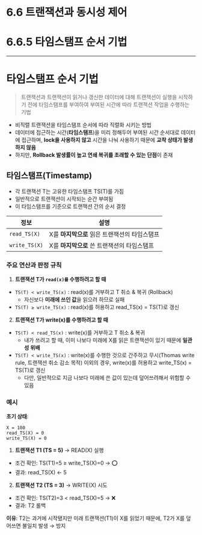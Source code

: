 # 6.6 트랜잭션과 동시성 제어
# 6.6.5 타임스탬프 순서 기법
---

# 타임스탬프 순서 기법
> 트랜잭션과 트랜잭션이 읽거나 갱신한 데이터에 대해 트랜잭션이 실행을 시작하기 전에 타임스탬프를 부여하여 부여된 시간에 따라 트랜잭션 작업을 수행하는 기법
- 비직렬 트랜잭션을 타임스탬프 순서에 따라 직렬화 시키는 방법
- 데이터에 접근하는 시간(**타임스탬프**)을 미리 정해두어 부여된 시간 순서대로 데이터에 접근하며, **lock을 사용하지 않고** 시간을 나눠 사용하기 때문에 **교착 상태가 발생하지 않음**
- 하지만, **Rollback 발생률이 높고 연쇄 복귀를 초래할 수 있는 단점**이 존재

## 타임스탬프(Timestamp)
- 각 트랜잭션 T는 고유한 타임스탬프 TS(T)를 가짐
- 일반적으로 트랜잭션이 시작되는 순간 부여됨
- 이 타임스탬프를 기준으로 트랜잭션 간의 순서 결정
  

| 정보            | 설명                      |
| ------------- | ----------------------- |
| `read_TS(X)`  | X를 **마지막으로** 읽은 트랜잭션의 타임스탬프 |
| `write_TS(X)` | X를 **마지막으로** 쓴 트랜잭션의 타임스탬프  |


### 주요 연산과 판정 규칙
1. **트랜잭션 T가 `read(x)를` 수행하려고 할 때**
- `TS(T) < write_TS(x)` : read(x)를 거부하고 T 취소 & 복귀 (Rollback)
    - 자신보다 **미래에 쓰인 값**을 읽으려 하므로 실패
- `TS(T) ≥ write_TS(x)` : read(x)를 허용하고 read_TS(x) = TS(T)로 갱신
  

2. **트랜잭션 T가 write(x)를 수행하려고 할 때**
- `TS(T) < read_TS(x)` :  write(x)를 거부하고 T 취소 & 복귀
    - 내가 쓰려고 할 때, 이미 나보다 미래에 X를 읽은 트랜잭션이 있기 때문에 **일관성 위배**
- `TS(T) < write_TS(x)` : write(x)를 수행한 것으로 간주하고 무시(Thomas write rule, 트랜잭션 취소 감소 목적)
이외의 경우, write(x)를 허용하고 write_TS(x) = TS(T)로 갱신
    - 다만, 일반적으로 지금 나보다 미래에 쓴 값이 있는데 덮어쓰려해서 위험할 수 있음

### 예시
**초기 상태**:
```
X = 100
read_TS(X) = 0
write_TS(X) = 0
```

1. **트랜잭션 T1 (TS = 5)** → READ(X) 실행
- 조건 확인: TS(T1)=5 ≥ write_TS(X)=0 → ⭕
- 결과: read_TS(X) ← 5
  
2. **트랜잭션 T2 (TS = 3)** → WRITE(X) 시도

- 조건 확인: TS(T2)=3 < read_TS(X)=5 → ❌
- 결과: T2 롤백
  
**이유**: T2는 과거에 시작됐지만 미래 트랜잭션(T1)이 X를 읽었기 때문에,
T2가 X를 덮어쓰면 불일치 발생 → 방지